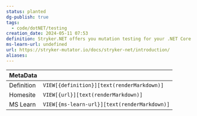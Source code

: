 ```yaml
---
status: planted
dg-publish: true
tags:
  - code/dotNET/testing
creation_date: 2024-05-11 07:53
definition: Stryker.NET offers you mutation testing for your .NET Core and .NET Framework projects.
ms-learn-url: undefined
url: https://stryker-mutator.io/docs/stryker-net/introduction/
aliases:
---
```


| MetaData   |                                              |
| ---------- | -------------------------------------------- |
| Definition | `VIEW[{definition}][text(renderMarkdown)]`   |
| Homesite   | `VIEW[{url}][text(renderMarkdown)]`          |
| MS Learn   | `VIEW[{ms-learn-url}][text(renderMarkdown)]` |
